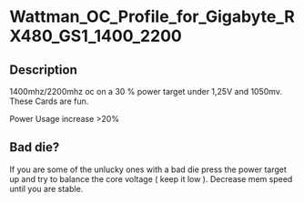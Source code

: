# Wattman_OC_Profile_for_Gigabyte_RX480_GS1_1400_2200

## Description
1400mhz/2200mhz oc on a 30 % power target under 1,25V and 1050mv. These Cards are fun.

Power Usage increase >20%
## Bad die?

If you are some of the unlucky ones with a bad die press the power target up and try to balance the core voltage ( keep it low ). Decrease mem speed until you are stable.

